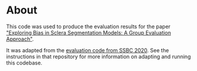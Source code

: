 # About
This code was used to produce the evaluation results for the paper ["Exploring Bias in Sclera Segmentation Models: A Group Evaluation Approach"](https://sclera.fri.uni-lj.si/publications.html#TIFS_2022).

It was adapted from the [evaluation code from SSBC 2020](https://github.com/MatejVitek/SSBC). See the instructions in that repository for more information on adapting and running this codebase.
